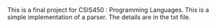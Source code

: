 This is a final project for CSIS450 : Programming Languages.
This is a simple implementation of a parser. The details are in the txt file.
